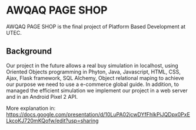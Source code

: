 # AWQAQ PAGE SHOP
AWQAQ PAGE SHOP is the final project of  Platform Based Development at UTEC.

## Background
Our project in the future allows a real buy simulation in localhost, using Oriented Objects programming in Phyton, Java, Javascript, HTML, CSS, Ajax, Flask framework, SQL Alchemy, Object relational maping to achieve our purpose we need to use a e-commerce global guide.
In addition, to managed the efficient simulation we implement our project in a web server and in an Android Pixel 2 API.

More explanation in: https://docs.google.com/presentation/d/10LuPA02jcwDYfFhlkPiJQDpx0PxELkcoKJ720mKQofw/edit?usp=sharing


